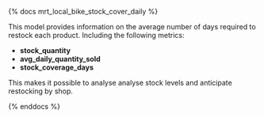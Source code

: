{% docs mrt_local_bike_stock_cover_daily %}

This model provides information on the average number of days required to restock each product. Including the following metrics:
- **stock_quantity** 
- **avg_daily_quantity_sold** 
- **stock_coverage_days**  

This makes it possible to analyse analyse stock levels and anticipate restocking by shop.

{% enddocs %}